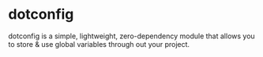 # dotconfig

dotconfig is a simple, lightweight, zero-dependency module that allows you to store & use global variables through out your project.
